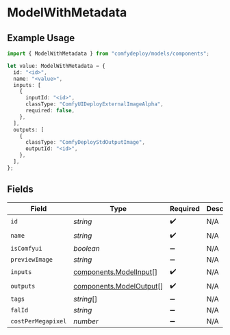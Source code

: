 # ModelWithMetadata

## Example Usage

```typescript
import { ModelWithMetadata } from "comfydeploy/models/components";

let value: ModelWithMetadata = {
  id: "<id>",
  name: "<value>",
  inputs: [
    {
      inputId: "<id>",
      classType: "ComfyUIDeployExternalImageAlpha",
      required: false,
    },
  ],
  outputs: [
    {
      classType: "ComfyDeployStdOutputImage",
      outputId: "<id>",
    },
  ],
};
```

## Fields

| Field                                                              | Type                                                               | Required                                                           | Description                                                        |
| ------------------------------------------------------------------ | ------------------------------------------------------------------ | ------------------------------------------------------------------ | ------------------------------------------------------------------ |
| `id`                                                               | *string*                                                           | :heavy_check_mark:                                                 | N/A                                                                |
| `name`                                                             | *string*                                                           | :heavy_check_mark:                                                 | N/A                                                                |
| `isComfyui`                                                        | *boolean*                                                          | :heavy_minus_sign:                                                 | N/A                                                                |
| `previewImage`                                                     | *string*                                                           | :heavy_minus_sign:                                                 | N/A                                                                |
| `inputs`                                                           | [components.ModelInput](../../models/components/modelinput.md)[]   | :heavy_check_mark:                                                 | N/A                                                                |
| `outputs`                                                          | [components.ModelOutput](../../models/components/modeloutput.md)[] | :heavy_check_mark:                                                 | N/A                                                                |
| `tags`                                                             | *string*[]                                                         | :heavy_minus_sign:                                                 | N/A                                                                |
| `falId`                                                            | *string*                                                           | :heavy_minus_sign:                                                 | N/A                                                                |
| `costPerMegapixel`                                                 | *number*                                                           | :heavy_minus_sign:                                                 | N/A                                                                |